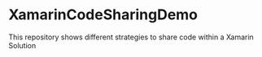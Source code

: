 # XamarinCodeSharingDemo
This repository shows different strategies to share code within a Xamarin Solution
